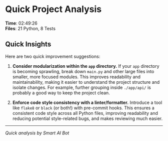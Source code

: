 # Quick Project Analysis

**Time**: 02:49:26  
**Files**: 21 Python, 8 Tests

## Quick Insights

Here are two quick improvement suggestions:

1.  **Consider modularization within the `app` directory.**  If your `app` directory is becoming sprawling, break down `main.py` and other large files into smaller, more focused modules.  This improves readability and maintainability, making it easier to understand the project structure and isolate changes. For example, further grouping inside `./app/api/` is probably a good way to keep the project clean.

2.  **Enforce code style consistency with a linter/formatter.**  Introduce a tool like `flake8` or `black` (or both!) with pre-commit hooks. This ensures a consistent code style across all Python files, improving readability and reducing potential style-related bugs, and makes reviewing much easier.


---
*Quick analysis by Smart AI Bot*
